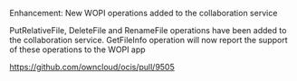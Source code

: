 Enhancement: New WOPI operations added to the collaboration service

PutRelativeFile, DeleteFile and RenameFile operations have been added to the collaboration service. GetFileInfo operation will now report the support of these operations to the WOPI app

https://github.com/owncloud/ocis/pull/9505
